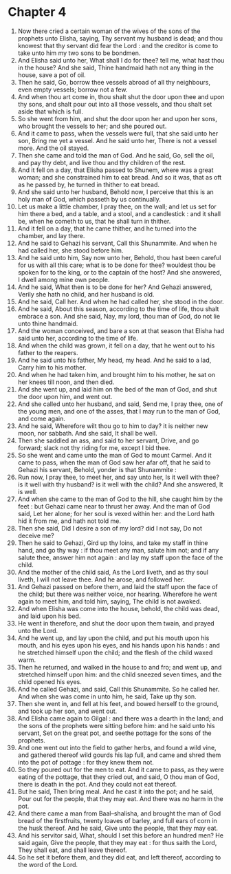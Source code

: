 # Chapter 4

1. Now there cried a certain woman of the wives of the sons of the prophets unto Elisha, saying, Thy servant my husband is dead; and thou knowest that thy servant did fear the Lord : and the creditor is come to take unto him my two sons to be bondmen.
2. And Elisha said unto her, What shall I do for thee? tell me, what hast thou in the house? And she said, Thine handmaid hath not any thing in the house, save a pot of oil.
3. Then he said, Go, borrow thee vessels abroad of all thy neighbours, even empty vessels; borrow not a few.
4. And when thou art come in, thou shalt shut the door upon thee and upon thy sons, and shalt pour out into all those vessels, and thou shalt set aside that which is full.
5. So she went from him, and shut the door upon her and upon her sons, who brought the vessels to her; and she poured out.
6. And it came to pass, when the vessels were full, that she said unto her son, Bring me yet a vessel. And he said unto her, There is not a vessel more. And the oil stayed.
7. Then she came and told the man of God. And he said, Go, sell the oil, and pay thy debt, and live thou and thy children of the rest.
8. And it fell on a day, that Elisha passed to Shunem, where was a great woman; and she constrained him to eat bread. And so it was, that as oft as he passed by, he turned in thither to eat bread.
9. And she said unto her husband, Behold now, I perceive that this is an holy man of God, which passeth by us continually.
10. Let us make a little chamber, I pray thee, on the wall; and let us set for him there a bed, and a table, and a stool, and a candlestick : and it shall be, when he cometh to us, that he shall turn in thither.
11. And it fell on a day, that he came thither, and he turned into the chamber, and lay there.
12. And he said to Gehazi his servant, Call this Shunammite. And when he had called her, she stood before him.
13. And he said unto him, Say now unto her, Behold, thou hast been careful for us with all this care; what is to be done for thee? wouldest thou be spoken for to the king, or to the captain of the host? And she answered, I dwell among mine own people.
14. And he said, What then is to be done for her? And Gehazi answered, Verily she hath no child, and her husband is old.
15. And he said, Call her. And when he had called her, she stood in the door.
16. And he said, About this season, according to the time of life, thou shalt embrace a son. And she said, Nay, my lord, thou man of God, do not lie unto thine handmaid.
17. And the woman conceived, and bare a son at that season that Elisha had said unto her, according to the time of life.
18. And when the child was grown, it fell on a day, that he went out to his father to the reapers.
19. And he said unto his father, My head, my head. And he said to a lad, Carry him to his mother.
20. And when he had taken him, and brought him to his mother, he sat on her knees till noon, and then died.
21. And she went up, and laid him on the bed of the man of God, and shut the door upon him, and went out.
22. And she called unto her husband, and said, Send me, I pray thee, one of the young men, and one of the asses, that I may run to the man of God, and come again.
23. And he said, Wherefore wilt thou go to him to day? it is neither new moon, nor sabbath. And she said, It shall be well.
24. Then she saddled an ass, and said to her servant, Drive, and go forward; slack not thy riding for me, except I bid thee.
25. So she went and came unto the man of God to mount Carmel. And it came to pass, when the man of God saw her afar off, that he said to Gehazi his servant, Behold, yonder is that Shunammite :
26. Run now, I pray thee, to meet her, and say unto her, Is it well with thee? is it well with thy husband? is it well with the child? And she answered, It is well.
27. And when she came to the man of God to the hill, she caught him by the feet : but Gehazi came near to thrust her away. And the man of God said, Let her alone; for her soul is vexed within her: and the Lord hath hid it from me, and hath not told me.
28. Then she said, Did I desire a son of my lord? did I not say, Do not deceive me?
29. Then he said to Gehazi, Gird up thy loins, and take my staff in thine hand, and go thy way : if thou meet any man, salute him not; and if any salute thee, answer him not again : and lay my staff upon the face of the child.
30. And the mother of the child said, As the Lord liveth, and as thy soul liveth, I will not leave thee. And he arose, and followed her.
31. And Gehazi passed on before them, and laid the staff upon the face of the child; but there was neither voice, nor hearing. Wherefore he went again to meet him, and told him, saying, The child is not awaked.
32. And when Elisha was come into the house, behold, the child was dead, and laid upon his bed.
33. He went in therefore, and shut the door upon them twain, and prayed unto the Lord.
34. And he went up, and lay upon the child, and put his mouth upon his mouth, and his eyes upon his eyes, and his hands upon his hands : and he stretched himself upon the child; and the flesh of the child waxed warm.
35. Then he returned, and walked in the house to and fro; and went up, and stretched himself upon him: and the child sneezed seven times, and the child opened his eyes.
36. And he called Gehazi, and said, Call this Shunammite. So he called her. And when she was come in unto him, he said, Take up thy son.
37. Then she went in, and fell at his feet, and bowed herself to the ground, and took up her son, and went out.
38. And Elisha came again to Gilgal : and there was a dearth in the land; and the sons of the prophets were sitting before him: and he said unto his servant, Set on the great pot, and seethe pottage for the sons of the prophets.
39. And one went out into the field to gather herbs, and found a wild vine, and gathered thereof wild gourds his lap full, and came and shred them into the pot of pottage : for they knew them not.
40. So they poured out for the men to eat. And it came to pass, as they were eating of the pottage, that they cried out, and said, O thou man of God, there is death in the pot. And they could not eat thereof.
41. But he said, Then bring meal. And he cast it into the pot; and he said, Pour out for the people, that they may eat. And there was no harm in the pot.
42. And there came a man from Baal–shalisha, and brought the man of God bread of the firstfruits, twenty loaves of barley, and full ears of corn in the husk thereof. And he said, Give unto the people, that they may eat.
43. And his servitor said, What, should I set this before an hundred men? He said again, Give the people, that they may eat : for thus saith the Lord, They shall eat, and shall leave thereof.
44. So he set it before them, and they did eat, and left thereof, according to the word of the Lord.

